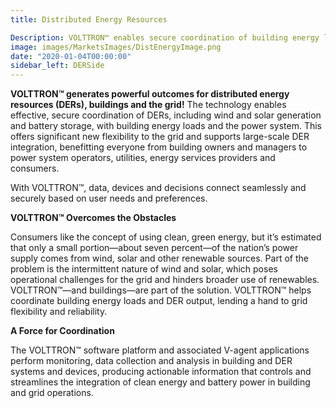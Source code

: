```yaml
---
title: Distributed Energy Resources

Description: VOLTTRON™ enables secure coordination of building energy loads and distributed energy resources, such as generation from solar panels or storage from batteries, with the power grid. This coordination offers significant new flexibility to the grid and supports large-scale integration of renewable generation.
image: images/MarketsImages/DistEnergyImage.png
date: "2020-01-04T00:00:00"
sidebar_left: DERSide
---
```

**VOLTTRON™ generates powerful outcomes for distributed energy resources (DERs), buildings and the grid!** The technology enables effective, secure coordination of DERs, including wind and solar generation and battery storage, with building energy loads and the power system. This offers significant new flexibility to the grid and supports large-scale DER integration, benefitting everyone from building owners and managers to power system operators, utilities, energy services providers and consumers.

With VOLTTRON™, data, devices and decisions connect seamlessly and securely based on user needs and preferences.

**VOLTTRON™ Overcomes the Obstacles**

Consumers like the concept of using clean, green energy, but it’s estimated that only a small portion—about seven percent—of the nation’s power supply comes from wind, solar and other renewable sources. Part of the problem is the intermittent nature of wind and solar, which poses operational challenges for the grid and hinders broader use of renewables. VOLTTRON™—and buildings—are part of the solution. VOLTTRON™ helps coordinate building energy loads and DER output, lending a hand to grid flexibility and reliability.

**A Force for Coordination**

The VOLTTRON™ software platform and associated V-agent applications perform monitoring, data collection and analysis in building and DER systems and devices, producing actionable information that controls and streamlines the integration of clean energy and battery power in building and grid operations.